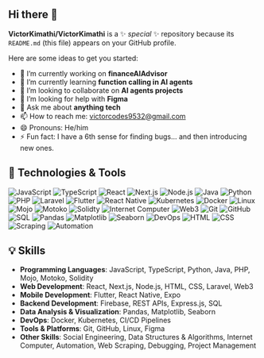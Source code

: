 ## Hi there 👋

**VictorKimathi/VictorKimathi** is a ✨ _special_ ✨ repository because its `README.md` (this file) appears on your GitHub profile.

Here are some ideas to get you started:

- 🔭 I’m currently working on **financeAIAdvisor**
- 🌱 I’m currently learning **function calling in AI agents**
- 👯 I’m looking to collaborate on **AI agents projects**
- 🤔 I’m looking for help with **Figma**
- 💬 Ask me about **anything tech**
- 📫 How to reach me: [victorcodes9532@gmail.com](mailto:victorcodes9532@gmail.com)
- 😄 Pronouns: He/him
- ⚡ Fun fact: I have a 6th sense for finding bugs... and then introducing new ones.

## 🚀 Technologies & Tools
![JavaScript](https://img.shields.io/badge/JavaScript-F7DF1E?style=for-the-badge&logo=javascript&logoColor=black)
![TypeScript](https://img.shields.io/badge/TypeScript-007ACC?style=for-the-badge&logo=typescript&logoColor=white)
![React](https://img.shields.io/badge/React-61DAFB?style=for-the-badge&logo=react&logoColor=black)
![Next.js](https://img.shields.io/badge/Next.js-000000?style=for-the-badge&logo=nextdotjs&logoColor=white)
![Node.js](https://img.shields.io/badge/Node.js-339933?style=for-the-badge&logo=nodedotjs&logoColor=white)
![Java](https://img.shields.io/badge/Java-007396?style=for-the-badge&logo=java&logoColor=white)
![Python](https://img.shields.io/badge/Python-3776AB?style=for-the-badge&logo=python&logoColor=white)
![PHP](https://img.shields.io/badge/PHP-777BB4?style=for-the-badge&logo=php&logoColor=white)
![Laravel](https://img.shields.io/badge/Laravel-FF2D20?style=for-the-badge&logo=laravel&logoColor=white)
![Flutter](https://img.shields.io/badge/Flutter-02569B?style=for-the-badge&logo=flutter&logoColor=white)
![React Native](https://img.shields.io/badge/React_Native-61DAFB?style=for-the-badge&logo=react&logoColor=black)
![Kubernetes](https://img.shields.io/badge/Kubernetes-326CE5?style=for-the-badge&logo=kubernetes&logoColor=white)
![Docker](https://img.shields.io/badge/Docker-2496ED?style=for-the-badge&logo=docker&logoColor=white)
![Linux](https://img.shields.io/badge/Linux-FCC624?style=for-the-badge&logo=linux&logoColor=black)
![Mojo](https://img.shields.io/badge/Mojo-5A67D8?style=for-the-badge)
![Motoko](https://img.shields.io/badge/Motoko-000000?style=for-the-badge&logo=internet-computer&logoColor=white)
![Solidty](https://img.shields.io/badge/Solidity-363636?style=for-the-badge&logo=solidity&logoColor=white)
![Internet Computer](https://img.shields.io/badge/Internet_Computer-000000?style=for-the-badge&logo=internet-computer&logoColor=white)
![Web3](https://img.shields.io/badge/Web3-F16822?style=for-the-badge&logo=web3dotjs&logoColor=white)
![Git](https://img.shields.io/badge/Git-F05032?style=for-the-badge&logo=git&logoColor=white)
![GitHub](https://img.shields.io/badge/GitHub-181717?style=for-the-badge&logo=github&logoColor=white)
![SQL](https://img.shields.io/badge/SQL-4479A1?style=for-the-badge&logo=postgresql&logoColor=white)
![Pandas](https://img.shields.io/badge/Pandas-150458?style=for-the-badge&logo=pandas&logoColor=white)
![Matplotlib](https://img.shields.io/badge/Matplotlib-3776AB?style=for-the-badge&logo=python&logoColor=white)
![Seaborn](https://img.shields.io/badge/Seaborn-3776AB?style=for-the-badge&logo=python&logoColor=white)
![DevOps](https://img.shields.io/badge/DevOps-0085CA?style=for-the-badge&logo=devops&logoColor=white)
![HTML](https://img.shields.io/badge/HTML5-E34F26?style=for-the-badge&logo=html5&logoColor=white)
![CSS](https://img.shields.io/badge/CSS3-1572B6?style=for-the-badge&logo=css3&logoColor=white)
![Scraping](https://img.shields.io/badge/Web_Scraping-4B8BBE?style=for-the-badge&logo=python&logoColor=white)
![Automation](https://img.shields.io/badge/Automation-FF9E0F?style=for-the-badge&logo=python&logoColor=black)

## 💡 Skills
- **Programming Languages**: JavaScript, TypeScript, Python, Java, PHP, Mojo, Motoko, Solidity
- **Web Development**: React, Next.js, Node.js, HTML, CSS, Laravel, Web3
- **Mobile Development**: Flutter, React Native, Expo
- **Backend Development**: Firebase, REST APIs, Express.js, SQL
- **Data Analysis & Visualization**: Pandas, Matplotlib, Seaborn
- **DevOps**: Docker, Kubernetes, CI/CD Pipelines
- **Tools & Platforms**: Git, GitHub, Linux, Figma
- **Other Skills**: Social Engineering, Data Structures & Algorithms, Internet Computer, Automation, Web Scraping, Debugging, Project Management
